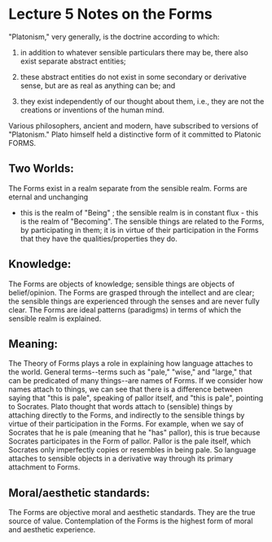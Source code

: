 # Lecture 5 Notes on the Forms 

"Platonism," very generally, is the doctrine according to which: 

1. in addition to whatever sensible particulars there may be, there also exist separate abstract entities; 

1. these abstract entities do not exist in some secondary or derivative sense, but are as real as anything can be; and 

1. they exist independently of our thought about them, i.e., they are not the creations or inventions of the human mind.   

Various philosophers, ancient and modern, have subscribed to versions of "Platonism."  Plato himself held a distinctive form of it committed to Platonic FORMS. 

## Two Worlds: 

The Forms exist in a realm separate from the sensible realm.  Forms are eternal and unchanging 

- this is the realm of "Being" ; the sensible realm is in constant flux - this is the realm of "Becoming". The sensible things are related to the Forms, by participating in them; it is in virtue of their participation in the Forms that they have the qualities/properties they do. 

## Knowledge: 

The Forms are objects of knowledge; sensible things are objects of belief/opinion.  The Forms are grasped through the intellect and are clear; the sensible things are experienced through the senses and are never fully clear. The Forms are ideal patterns (paradigms) in terms of which the sensible realm is explained.  

## Meaning: 

The Theory of Forms plays a role in explaining how language attaches to the world.  General terms--terms such as "pale," "wise," and "large," that can be predicated of many things--are names of Forms.  If we consider how names attach to things, we can see that there is a difference between saying that "this is pale", speaking of pallor itself, and "this is pale", pointing to Socrates. Plato thought that words attach to (sensible) things by attaching directly to the Forms, and indirectly  to the sensible things by virtue of their participation in the Forms.  For example, when we say of Socrates that he is pale (meaning that he "has" pallor), this is true because Socrates participates in the Form of pallor.  Pallor is the pale itself, which Socrates only imperfectly copies or resembles in being pale.   So language attaches to sensible objects in a derivative way through its primary attachment to Forms. 

## Moral/aesthetic standards: 

The Forms are objective moral and aesthetic standards.  They are the true source of value.  Contemplation of the Forms is the highest form of moral and aesthetic experience.   
